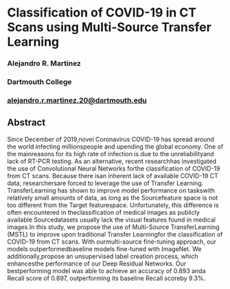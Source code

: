 
# Classification of COVID-19 in CT Scans using Multi-Source Transfer Learning

### Alejandro R. Martinez
### Dartmouth College
### alejandro.r.martinez.20@dartmouth.edu

## Abstract
Since December of 2019,novel Coronavirus COVID-19   has   spread   around   the   world   infecting   millionspeople  and  upending  the  global  economy.  One  of  the  mainreasons  for  its  high  rate  of  infection  is  due  to  the  unreliabilityand  lack  of  RT-PCR  testing.  As  an  alternative,  recent  researchhas  investigated  the  use  of  Convolutional  Neural  Networks  forthe  classification  of  COVID-19  from  CT  scans.  Because  there  isan  inherent  lack  of  available  COVID-19  CT  data,  researchersare  forced  to  leverage  the  use  of  Transfer  Learning.  TransferLearning  has  shown  to  improve  model  performance  on  taskswith  relatively  small  amounts  of  data,  as  long  as  the  Sourcefeature   space   is   not   too   different   from   the   Target   featurespace.  Unfortunately,  this  difference  is  often  encountered  in  theclassification   of   medical   images   as   publicly   available   Sourcedatasets usually lack the visual features found in medical images.In  this  study,  we  propose  the  use  of  Multi-Source  TransferLearning (MSTL) to improve upon traditional Transfer Learningfor  the  classification  of  COVID-19  from  CT  scans.  With  ourmulti-source   fine-tuning   approach,   our   models   outperformedbaseline   models   fine-tuned   with   ImageNet.   We   additionally,propose an unsupervised label creation process, which enhancesthe   performance   of   our   Deep   Residual   Networks.   Our   bestperforming model was able to achieve an accuracy of 0.893 anda  Recall  score  of  0.897,  outperforming  its  baseline  Recall  scoreby  9.3%.

